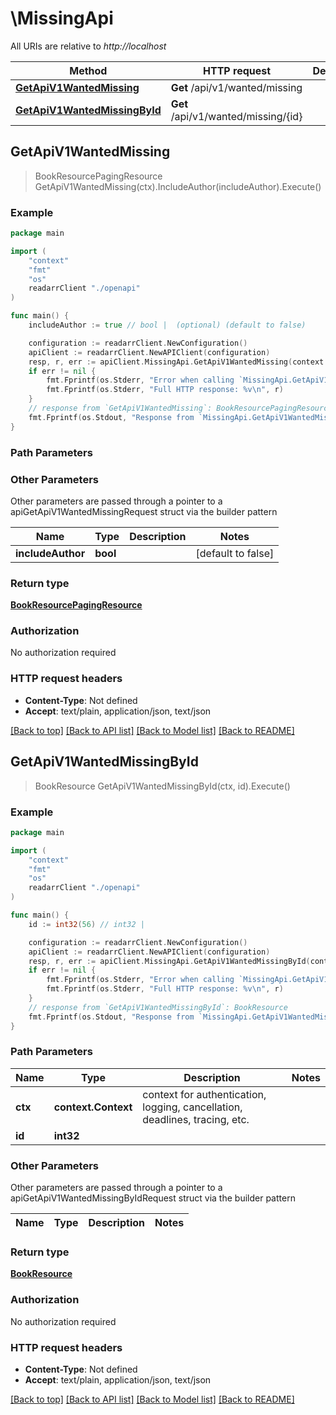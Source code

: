 # \MissingApi

All URIs are relative to *http://localhost*

Method | HTTP request | Description
------------- | ------------- | -------------
[**GetApiV1WantedMissing**](MissingApi.md#GetApiV1WantedMissing) | **Get** /api/v1/wanted/missing | 
[**GetApiV1WantedMissingById**](MissingApi.md#GetApiV1WantedMissingById) | **Get** /api/v1/wanted/missing/{id} | 



## GetApiV1WantedMissing

> BookResourcePagingResource GetApiV1WantedMissing(ctx).IncludeAuthor(includeAuthor).Execute()



### Example

```go
package main

import (
    "context"
    "fmt"
    "os"
    readarrClient "./openapi"
)

func main() {
    includeAuthor := true // bool |  (optional) (default to false)

    configuration := readarrClient.NewConfiguration()
    apiClient := readarrClient.NewAPIClient(configuration)
    resp, r, err := apiClient.MissingApi.GetApiV1WantedMissing(context.Background()).IncludeAuthor(includeAuthor).Execute()
    if err != nil {
        fmt.Fprintf(os.Stderr, "Error when calling `MissingApi.GetApiV1WantedMissing``: %v\n", err)
        fmt.Fprintf(os.Stderr, "Full HTTP response: %v\n", r)
    }
    // response from `GetApiV1WantedMissing`: BookResourcePagingResource
    fmt.Fprintf(os.Stdout, "Response from `MissingApi.GetApiV1WantedMissing`: %v\n", resp)
}
```

### Path Parameters



### Other Parameters

Other parameters are passed through a pointer to a apiGetApiV1WantedMissingRequest struct via the builder pattern


Name | Type | Description  | Notes
------------- | ------------- | ------------- | -------------
 **includeAuthor** | **bool** |  | [default to false]

### Return type

[**BookResourcePagingResource**](BookResourcePagingResource.md)

### Authorization

No authorization required

### HTTP request headers

- **Content-Type**: Not defined
- **Accept**: text/plain, application/json, text/json

[[Back to top]](#) [[Back to API list]](../README.md#documentation-for-api-endpoints)
[[Back to Model list]](../README.md#documentation-for-models)
[[Back to README]](../README.md)


## GetApiV1WantedMissingById

> BookResource GetApiV1WantedMissingById(ctx, id).Execute()



### Example

```go
package main

import (
    "context"
    "fmt"
    "os"
    readarrClient "./openapi"
)

func main() {
    id := int32(56) // int32 | 

    configuration := readarrClient.NewConfiguration()
    apiClient := readarrClient.NewAPIClient(configuration)
    resp, r, err := apiClient.MissingApi.GetApiV1WantedMissingById(context.Background(), id).Execute()
    if err != nil {
        fmt.Fprintf(os.Stderr, "Error when calling `MissingApi.GetApiV1WantedMissingById``: %v\n", err)
        fmt.Fprintf(os.Stderr, "Full HTTP response: %v\n", r)
    }
    // response from `GetApiV1WantedMissingById`: BookResource
    fmt.Fprintf(os.Stdout, "Response from `MissingApi.GetApiV1WantedMissingById`: %v\n", resp)
}
```

### Path Parameters


Name | Type | Description  | Notes
------------- | ------------- | ------------- | -------------
**ctx** | **context.Context** | context for authentication, logging, cancellation, deadlines, tracing, etc.
**id** | **int32** |  | 

### Other Parameters

Other parameters are passed through a pointer to a apiGetApiV1WantedMissingByIdRequest struct via the builder pattern


Name | Type | Description  | Notes
------------- | ------------- | ------------- | -------------


### Return type

[**BookResource**](BookResource.md)

### Authorization

No authorization required

### HTTP request headers

- **Content-Type**: Not defined
- **Accept**: text/plain, application/json, text/json

[[Back to top]](#) [[Back to API list]](../README.md#documentation-for-api-endpoints)
[[Back to Model list]](../README.md#documentation-for-models)
[[Back to README]](../README.md)

